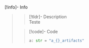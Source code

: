 [!info]- Info
> > [!tldr]- Description  
> >  Teste
> 
> > [!code]- Code  
> > ```python
> > a: str = "a_{}_artifacts"
> > ```
> > 
